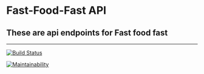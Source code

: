 
#  Fast-Food-Fast API


<h2>These are api endpoints for Fast food fast</h2>
<hr>

[![Build Status](https://travis-ci.org/DennisMufasa/ADC2.svg?branch=ft-build-v1)](https://travis-ci.org/DennisMufasa/ADC2)

[![Maintainability](https://api.codeclimate.com/v1/badges/34b921b34f3f133d2130/maintainability)](https://codeclimate.com/github/DennisMufasa/ADC2/maintainability)

